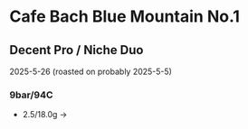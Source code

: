 # Cafe Bach Blue Mountain No.1

## Decent Pro / Niche Duo

2025-5-26 (roasted on probably 2025-5-5)

### 9bar/94C

- 2.5/18.0g ->
